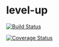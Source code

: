 # level-up

[![Build Status](https://travis-ci.org/tron66/level-up.svg?branch=master)](https://travis-ci.org/tron66/level-up)

[![Coverage Status](https://coveralls.io/repos/github/tron66/level-up/badge.svg?branch=master)](https://coveralls.io/github/tron66/level-up?branch=master)
